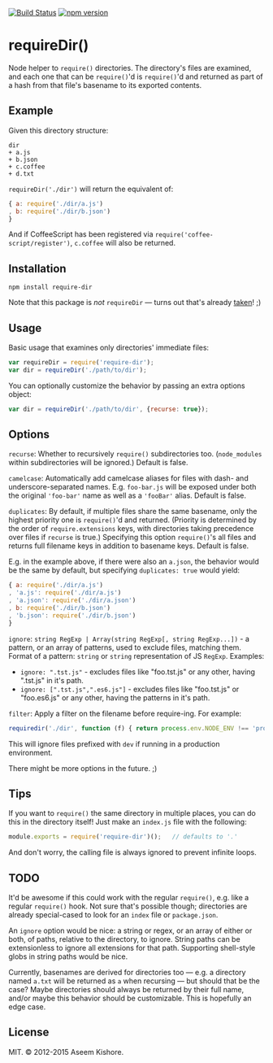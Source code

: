 [![Build Status](https://travis-ci.org/aseemk/requireDir.svg?branch=master)](https://travis-ci.org/aseemk/requireDir)
[![npm version](https://badge.fury.io/js/require-dir.svg)](http://badge.fury.io/js/require-dir)

# requireDir()

Node helper to `require()` directories. The directory's files are examined,
and each one that can be `require()`'d is `require()`'d and returned as part
of a hash from that file's basename to its exported contents.

## Example

Given this directory structure:

```
dir
+ a.js
+ b.json
+ c.coffee
+ d.txt
```

`requireDir('./dir')` will return the equivalent of:

```js
{ a: require('./dir/a.js')
, b: require('./dir/b.json')
}
```

And if CoffeeScript has been registered via `require('coffee-script/register')`,
`c.coffee` will also be returned.

## Installation

```
npm install require-dir
```

Note that this package is *not* `requireDir` — turns out that's already
[taken](https://github.com/JamesEggers1/node-requiredir)! ;)

## Usage

Basic usage that examines only directories' immediate files:

```js
var requireDir = require('require-dir');
var dir = requireDir('./path/to/dir');
```

You can optionally customize the behavior by passing an extra options object:

```js
var dir = requireDir('./path/to/dir', {recurse: true});
```

## Options

`recurse`: Whether to recursively `require()` subdirectories too.
(`node_modules` within subdirectories will be ignored.)
Default is false.

`camelcase`: Automatically add camelcase aliases for files with dash- and
underscore-separated names. E.g. `foo-bar.js` will be exposed under both the
original `'foo-bar'` name as well as a `'fooBar'` alias. Default is false.

`duplicates`: By default, if multiple files share the same basename, only the
highest priority one is `require()`'d and returned. (Priority is determined by
the order of `require.extensions` keys, with directories taking precedence
over files if `recurse` is true.) Specifying this option `require()`'s all
files and returns full filename keys in addition to basename keys.
Default is false.

E.g. in the example above, if there were also an `a.json`, the behavior would
be the same by default, but specifying `duplicates: true` would yield:

```js
{ a: require('./dir/a.js')
, 'a.js': require('./dir/a.js')
, 'a.json': require('./dir/a.json')
, b: require('./dir/b.json')
, 'b.json': require('./dir/b.json')
}
```
`ignore`: `string RegExp | Array(string RegExp[, string RegExp...])` - a pattern,
or an array of patterns, used to exclude files, matching them.
Format of a pattern: `string` or `string` representation of JS `RegExp`. Examples:

- `ignore: ".tst.js"` - excludes files like "foo.tst.js" or any other, having ".tst.js"
in it's path.
- `ignore: [".tst.js",".es6.js"]` - excludes files like "foo.tst.js" or "foo.es6.js" or any other,
having the patterns in it's path.

`filter`: Apply a filter on the filename before require-ing. For example:

```js
requiredir('./dir', function (f) { return process.env.NODE_ENV !== 'production' && !f.match(/$dev/); })
```

This will ignore files prefixed with `dev` if running in a production environment.

There might be more options in the future. ;)

## Tips

If you want to `require()` the same directory in multiple places, you can do
this in the directory itself! Just make an `index.js` file with the following:

```js
module.exports = require('require-dir')();   // defaults to '.'
```

And don't worry, the calling file is always ignored to prevent infinite loops.

## TODO

It'd be awesome if this could work with the regular `require()`, e.g. like a
regular `require()` hook. Not sure that's possible though; directories are
already special-cased to look for an `index` file or `package.json`.

An `ignore` option would be nice: a string or regex, or an array of either or
both, of paths, relative to the directory, to ignore. String paths can be
extensionless to ignore all extensions for that path. Supporting shell-style
globs in string paths would be nice.

Currently, basenames are derived for directories too — e.g. a directory named
`a.txt` will be returned as `a` when recursing — but should that be the case?
Maybe directories should always be returned by their full name, and/or maybe
this behavior should be customizable. This is hopefully an edge case.

## License

MIT. &copy; 2012-2015 Aseem Kishore.
